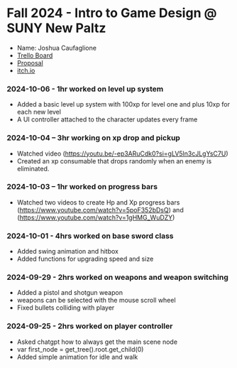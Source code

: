 # Fall 2024 - Intro to Game Design @ SUNY New Paltz
* Name: Joshua Caufaglione
* [Trello Board](https://trello.com/b/t5pNhfbN/new-paltz-game-design-final-project-template)
* [Proposal](Caufaglione-proposal.pdf)
* [itch.io](https://itch.io/profile/sessiom)

### 2024-10-06 - 1hr worked on level up system
* Added a basic level up system with 100xp for level one and plus 10xp for each new level
* A UI controller attached to the character updates every frame
  
### 2024-10-04 – 3hr working on xp drop and pickup 
* Watched video (https://youtu.be/-ep3ARuCdk0?si=gLV5ln3cJLgYsC7U)
* Created an xp consumable that drops randomly when an enemy is eliminated. 

### 2024-10-03 – 1hr worked on progress bars 
* Watched two videos to create Hp and Xp progress bars (https://www.youtube.com/watch?v=5poF352bDsQ) and (https://www.youtube.com/watch?v=1gHMG_WuDZY)
  
### 2024-10-01 - 4hrs worked on base sword class
* Added swing animation and hitbox
* Added functions for upgrading speed and size

### 2024-09-29 - 2hrs worked on weapons and weapon switching
* Added a pistol and shotgun weapon
* weapons can be selected with the mouse scroll wheel
* Fixed bullets colliding with player 

### 2024-09-25 - 2hrs worked on player controller
* Asked chatgpt how to always get the main scene node
* var first_node = get_tree().root.get_child(0)
* Added simple animation for idle and walk

